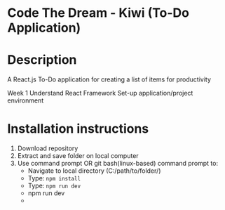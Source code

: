 # Code The Dream - Kiwi (To-Do Application)

# Description
A React.js To-Do application for creating a list of items for productivity

Week 1
Understand React Framework
Set-up application/project environment

# Installation instructions
1) Download repository
2) Extract and save folder on local computer
3) Use command prompt OR git bash(linux-based) command prompt to:
   + Navigate to local directory (C:/path/to/folder/)
   - Type: `npm install`
   - Type: `npm run dev`
   + npm run dev
   -   
